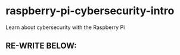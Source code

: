 # raspberry-pi-cybersecurity-intro
Learn about cybersecurity with the Raspberry Pi


## RE-WRITE BELOW:

